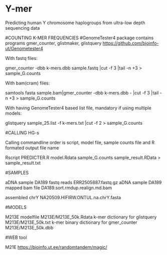 # Y-mer
Predicting human Y chromosome haplogroups from ultra-low depth sequencing data 


#COUNTING K-MER FREQUENCIES
#GenomeTester4 package contains programs gmer_counter, glistmaker, glistquery https://github.com/bioinfo-ut/Genometester4


With fastq files:

gmer_counter -dbb k-mers.dbb sample.fastq |cut -f 3 |tail -n +3 > sample_G.counts


With bam(cram) files:

samtools fasta sample.bam|gmer_counter -dbb k-mers.dbb - |cut -f 3 |tail -n +3 > sample_G.counts


With having GenomeTester4 based list file, mandatory if using multiple models:

glistquery sample_25.list -f k-mers.txt |cut -f 2 > sample_G.counts



#CALLING HG-s
 
Calling commandline order is script, model file, sample counts file and R formated output file name

Rscript PREDICTER.R model.Rdata sample_G.counts sample_result.RData > sample_result.txt


#SAMPLES

aDNA sample DA189 fastq reads ERR2505887.fastq.gz
aDNA sample DA189 mapped bam file DA189.sort.rmdup.realign.md.bam

assembled chrY NA20509.HIFIRW.ONTUL.na.chrY.fasta

#MODELS

M213E
modelfile                                M213E/M213E_50k.Rdata
k-mer dictionary for glistquery          M213E/M213E_50k.txt
k-mer binary dictionary for gmer_counter M213E/M213E_50k.dbb

#WEB tool

M21E
https://bioinfo.ut.ee/randomtandem/magic/
